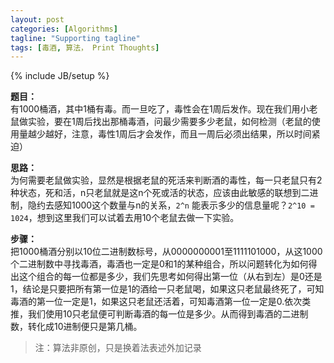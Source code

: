 ```yaml
---
layout: post
categories: [Algorithms]
tagline: "Supporting tagline"
tags: [毒酒, 算法， Print Thoughts]
---
```

{% include JB/setup %}

**题目：**  
有1000桶酒，其中1桶有毒。而一旦吃了，毒性会在1周后发作。现在我们用小老鼠做实验，要在1周后找出那桶毒酒，问最少需要多少老鼠，如何检测（老鼠的使用量越少越好，注意，毒性1周后才会发作，而且一周后必须出结果，所以时间紧迫） 

**思路：**  
为何需要老鼠做实验，显然是根据老鼠的死活来判断酒的毒性，每一只老鼠只有2种状态，死和活，n只老鼠就是这n个死或活的状态，应该由此敏感的联想到二进制，隐约去感知1000这个数量与n的关系，`2^n` 能表示多少的信息量呢？`2^10 = 1024`，想到这里我们可以试着去用10个老鼠去做一下实验。 

**步骤：**  
把1000桶酒分别以10位二进制数标号，从0000000001至1111101000，从这1000个二进制数中寻找毒酒，毒酒也一定是0和1的某种组合，所以问题转化为如何得出这个组合的每一位都是多少，我们先思考如何得出第一位（从右到左）是0还是1，结论是只要把所有第一位是1的酒给一只老鼠喝，如果这只老鼠最终死了，可知毒酒的第一位一定是1，如果这只老鼠还活着，可知毒酒第一位一定是0.依次类推，我们使用10只老鼠便可判断毒酒的每一位是多少。从而得到毒酒的二进制数，转化成10进制便只是第几桶。

> 注：算法非原创，只是换着法表述外加记录
